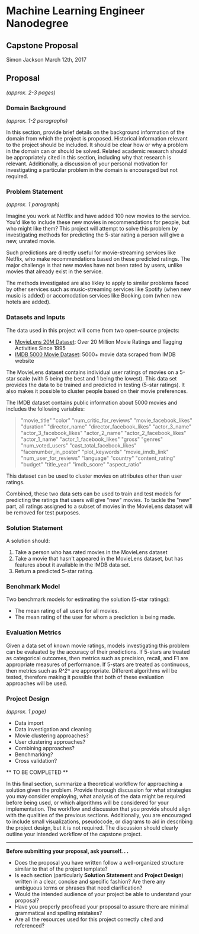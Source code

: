 # Machine Learning Engineer Nanodegree
## Capstone Proposal
Simon Jackson
March 12th, 2017

## Proposal
_(approx. 2-3 pages)_

### Domain Background
_(approx. 1-2 paragraphs)_

In this section, provide brief details on the background information of the domain from which the project is proposed. Historical information relevant to the project should be included. It should be clear how or why a problem in the domain can or should be solved. Related academic research should be appropriately cited in this section, including why that research is relevant. Additionally, a discussion of your personal motivation for investigating a particular problem in the domain is encouraged but not required.

### Problem Statement
_(approx. 1 paragraph)_

Imagine you work at Netflix and have added 100 new movies to the service. You'd like to include these new movies in recommendations for people, but who might like them? This project will attempt to solve this problem by investigating methods for predicting the 5-star rating a person will give a new, unrated movie.

Such predictions are directly useful for movie-streaming services like Netflix, who make recommendations based on these predicted ratings. The major challenge is that new movies have not been rated by users, unlike movies that already exist in the service.

The methods investigated are also likley to apply to similar problems faced by other services such as music-streaming services like Spotify (when new music is added) or accomodation services like Booking.com (when new hotels are added).

### Datasets and Inputs

The data used in this project will come from two open-source projects:

- [MovieLens 20M Dataset](https://www.kaggle.com/grouplens/movielens-20m-dataset): Over 20 Million Movie Ratings and Tagging Activities Since 1995
- [IMDB 5000 Movie Dataset](https://www.kaggle.com/deepmatrix/imdb-5000-movie-dataset): 5000+ movie data scraped from IMDB website

The MovieLens dataset contains individual user ratings of movies on a 5-star scale (with 5 being the best and 1 being the lowest). This data set provides the data to be trained and predicted in testing (5-star ratings). It also makes it possible to cluster people based on their movie preferences.

The IMDB dataset contains public information about 5000 movies and includes the following variables:

> "movie_title" "color" "num_critic_for_reviews" "movie_facebook_likes" "duration" "director_name" "director_facebook_likes" "actor_3_name" "actor_3_facebook_likes" "actor_2_name" "actor_2_facebook_likes" "actor_1_name" "actor_1_facebook_likes" "gross" "genres" "num_voted_users" "cast_total_facebook_likes" "facenumber_in_poster" "plot_keywords" "movie_imdb_link" "num_user_for_reviews" "language" "country" "content_rating" "budget" "title_year" "imdb_score" "aspect_ratio"

This dataset can be used to cluster movies on attributes other than user ratings.

Combined, these two data sets can be used to train and test models for predicting the ratings that users will give "new" movies. To tackle the "new" part, all ratings assigned to a subset of movies in the MovieLens dataset will be removed for test purposes.

### Solution Statement

A solution should:

1. Take a person who has rated movies in the MovieLens dataset
2. Take a movie that hasn't appeared in the MovieLens dataset, but has features about it available in the IMDB data set.
3. Return a predicted 5-star rating.

### Benchmark Model

Two benchmark models for estimating the solution (5-star ratings):

- The mean rating of all users for all movies.
- The mean rating of the user for whom a prediction is being made.

### Evaluation Metrics

Given a data set of known movie ratings, models investigating this problem can be evaluated by the accuracy of their predictions. If 5-stars are treated as categorical outcomes, then metrics such as precision, recall, and F1 are appropriate measures of performance. If 5-stars are treated as continuous, then metrics such as *R^2^* are appropriate. Different algorithms will be tested, therefore making it possible that both of these evaluation approaches will be used.

### Project Design
_(approx. 1 page)_

- Data import
- Data investigation and cleaning
- Movie clustering approaches?
- User clustering approaches?
- Combining approaches?
- Benchmarking?
- Cross validation?

** TO BE COMPLETED **


In this final section, summarize a theoretical workflow for approaching a solution given the problem. Provide thorough discussion for what strategies you may consider employing, what analysis of the data might be required before being used, or which algorithms will be considered for your implementation. The workflow and discussion that you provide should align with the qualities of the previous sections. Additionally, you are encouraged to include small visualizations, pseudocode, or diagrams to aid in describing the project design, but it is not required. The discussion should clearly outline your intended workflow of the capstone project.

-----------

**Before submitting your proposal, ask yourself. . .**

- Does the proposal you have written follow a well-organized structure similar to that of the project template?
- Is each section (particularly **Solution Statement** and **Project Design**) written in a clear, concise and specific fashion? Are there any ambiguous terms or phrases that need clarification?
- Would the intended audience of your project be able to understand your proposal?
- Have you properly proofread your proposal to assure there are minimal grammatical and spelling mistakes?
- Are all the resources used for this project correctly cited and referenced?
